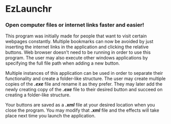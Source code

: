 # EzLaunchr
### **Open computer files or internet links faster and easier!**

This program was initially made for people that want to visit certain webpages constantly. Multiple bookmarks can now be avoided by just inserting the internet links in the application and clicking the relative buttons. Web browser doesn't need to be running in order to use this program. The user may also execute other windows applications by specifying the full file path when adding a new button.

Multiple instances of this application can be used in order to separate their functionality and create a folder-like structure. The user may create multiple copies of the **_.exe_** file and rename it as they prefer. They may later add the newly creating copy of the **_.exe_** file to their desired button and succeed on creating a folder-like structure.

Your buttons are saved as a **_.xml_** file at your desired location when you close the program. You may modify that **_.xml_** file and the effects will take place next time you launch the application.
